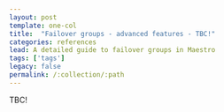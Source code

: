 ```yaml
---
layout: post
template: one-col
title:  "Failover groups - advanced features - TBC!"
categories: references
lead: A detailed guide to failover groups in Maestro
tags: ['tags']
legacy: false
permalink: /:collection/:path
---
```


TBC!